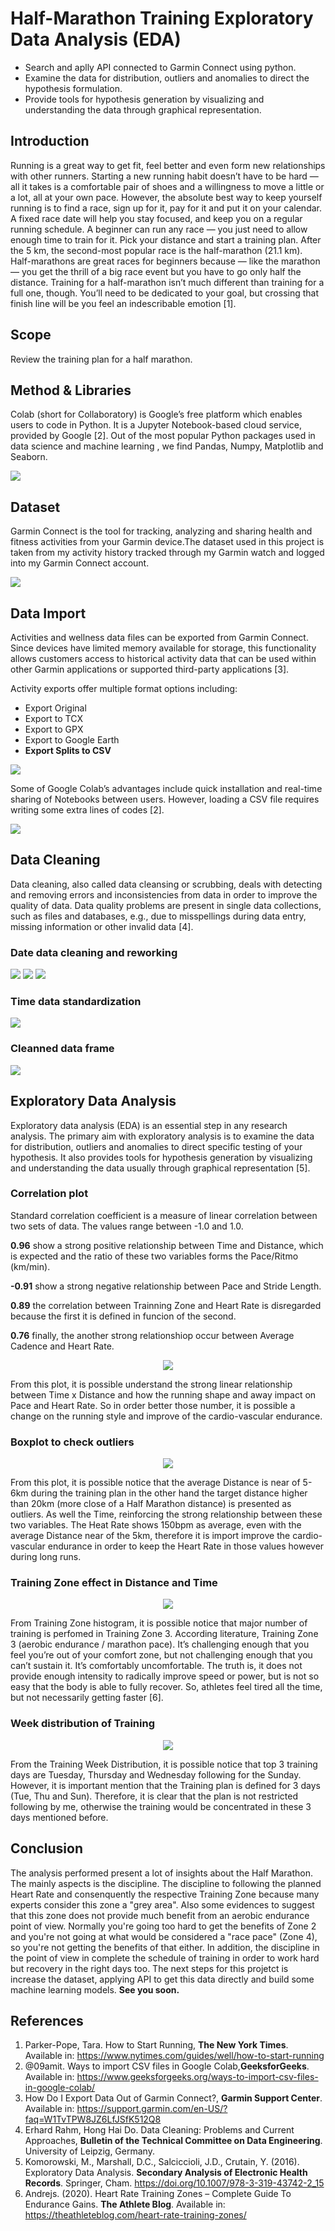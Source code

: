 # Half-Marathon Training Exploratory Data Analysis (EDA)
* Search and aplly API connected to Garmin Connect using python.
* Examine the data for distribution, outliers and anomalies to direct the hypothesis formulation.
* Provide tools for hypothesis generation by visualizing and understanding the data through graphical representation.

## Introduction
Running is a great way to get fit, feel better and even form new relationships with other runners. Starting a new running habit doesn’t have to be hard — all it takes is a comfortable pair of shoes and a willingness to move a little or a lot, all at your own pace. However, the absolute best way to keep yourself running is to find a race, sign up for it, pay for it and put it on your calendar. A fixed race date will help you stay focused, and keep you on a regular running schedule. A beginner can run any race — you just need to allow enough time to train for it. Pick your distance and start a training plan. After the 5 km, the second-most popular race is the half-marathon (21.1 km). Half-marathons are great races for beginners because — like the marathon — you get the thrill of a big race event but you have to go only half the distance. Training for a half-marathon isn’t much different than training for a full one, though. You’ll need to be dedicated to your goal, but crossing that finish line will be you feel an indescribable emotion [1].

## Scope
Review the training plan for a half marathon.

## Method & Libraries
Colab (short for Collaboratory) is Google’s free platform which enables users to code in Python. It is a Jupyter Notebook-based cloud service, provided by Google [2]. Out of the most popular Python packages used in data science and machine learning , we find Pandas, Numpy, Matplotlib and Seaborn.

![](images/libraries.png)

## Dataset
Garmin Connect is the tool for tracking, analyzing and sharing health and fitness activities from your Garmin device.The dataset used in this project is taken from my activity history tracked through my Garmin watch and logged into my Garmin Connect account.

![](images/garmin_2.jpeg)

## Data Import
Activities and wellness data files can be exported from Garmin Connect. Since devices have limited memory available for storage, this functionality allows customers access to historical activity data that can be used within other Garmin applications or supported third-party applications [3].

Activity exports offer multiple format options including:
* Export Original
* Export to TCX
* Export to GPX
* Export to Google Earth
* **Export Splits to CSV**

![](images/Impor_1.png)

Some of Google Colab’s advantages include quick installation and real-time sharing of Notebooks between users. 
However, loading a CSV file requires writing some extra lines of codes [2]. 

![](images/Impor_2.png)

## Data Cleaning
Data cleaning, also called data cleansing or scrubbing, deals with detecting and removing errors and inconsistencies from data in order to improve the quality of data. Data quality problems are present in single data collections, such as files and databases, e.g., due to misspellings during data entry, missing information or other invalid data [4].

### Date data cleaning and reworking 
![](images/Limpeza_1.png)
![](images/Limpeza_2.png)
![](images/Limpeza_3.png)

### Time data standardization 
![](images/Limpeza_5.png)

### Cleanned data frame
![](images/Limpeza_4.png)

## Exploratory Data Analysis
Exploratory data analysis (EDA) is an essential step in any research analysis. The primary aim with exploratory analysis is to examine the data for distribution, outliers and anomalies to direct specific testing of your hypothesis. It also provides tools for hypothesis generation by visualizing and understanding the data usually through graphical representation [5].

### Correlation plot
Standard correlation coefficient is a measure of linear correlation between two sets of data. The values range between -1.0 and 1.0.</p>
**0.96** show a strong positive relationship between Time and Distance, which is expected and the ratio of these two variables forms the Pace/Ritmo (km/min).</p>
**-0.91** show a strong negative relationship between Pace and Stride Length.</p>
**0.89** the correlation between Trainning Zone and Heart Rate is disregarded because the first it is defined in funcion of the second.</p>
**0.76** finally, the another strong relationshiop occur between Average Cadence and Heart Rate.</p>
<p align="center">
   <a><img src="images/Imagem_1.png"></a>
</p>
From this plot, it is possible understand the strong linear relationship between Time x Distance and how the running shape and away impact on Pace and Heart Rate. So in order better those number, it is possible a change on the running style and improve of the cardio-vascular endurance.

### Boxplot to check outliers
<p align="center">
   <a><img src="images/Imagem_2.png"></a>
</p>
From this plot, it is possible notice that the average Distance is near of 5-6km during the training plan in the other hand the target distance higher than 20km (more close of a Half Marathon distance) is presented as outliers. As well the Time, reinforcing the strong relationship between these two variables. The Heat Rate shows 150bpm as average, even with the average Distance near of the 5km, therefore it is import improve the cardio-vascular endurance in order to keep the Heart Rate in those values however during long runs.

### Training Zone effect in Distance and Time
<p align="center">
   <a><img src="images/Imagem_3.png"></a>
</p>
From Training Zone histogram, it is possible notice that major number of training is perfomed in Training Zone 3. According literature, Training Zone 3 (aerobic endurance / marathon pace). It’s challenging enough that you feel you’re out of your comfort zone, but not challenging enough that you can’t sustain it. It’s comfortably uncomfortable. The truth is, it does not provide enough intensity to radically improve speed or power, but is not so easy that the body is able to fully recover. So, athletes feel tired all the time, but not necessarily getting faster [6].


### Week distribution of Training
<p align="center">
   <a><img src="images/week_training_2.png"></a>
</p>
From the Training Week Distribution, it is possible notice that top 3 training days are Tuesday, Thursday and Wednesday following for the Sunday. However, it is important mention that the Training plan is defined for 3 days (Tue, Thu and Sun). Therefore, it is clear that the plan is not restricted following by me, otherwise the training would be concentrated in these 3 days mentioned before.

## Conclusion
The analysis performed present a lot of insights about the Half Marathon. The mainly aspects is the discipline. The discipline to following the planned Heart Rate and consenquently the respective Training Zone because many experts consider this zone a "grey area". Also some evidences to suggest that this zone does not provide much benefit from an aerobic endurance point of view. Normally you're going too hard to get the benefits of Zone 2 and you're not going at what would be considered a "race pace" (Zone 4), so you're not getting the benefits of that either. In addition, the discipline in the point of view in complete the schedule of training in order to work hard but recovery in the right days too. The next steps for this projetct is increase the dataset, applying API to get this data directly and build some machine learning models. 
**See you soon.**


## References
1. Parker-Pope, Tara. How to Start Running, **The New York Times**. Available in: https://www.nytimes.com/guides/well/how-to-start-running
2. @09amit. Ways to import CSV files in Google Colab,**GeeksforGeeks**. Available in: https://www.geeksforgeeks.org/ways-to-import-csv-files-in-google-colab/
3. How Do I Export Data Out of Garmin Connect?, **Garmin Support Center**. Available in: https://support.garmin.com/en-US/?faq=W1TvTPW8JZ6LfJSfK512Q8  
4. Erhard Rahm, Hong Hai Do. Data Cleaning: Problems and Current Approaches, **Bulletin of the Technical Committee on Data Engineering**. University of Leipzig, Germany.
5. Komorowski, M., Marshall, D.C., Salciccioli, J.D., Crutain, Y. (2016). Exploratory Data Analysis. **Secondary Analysis of Electronic Health Records**. Springer, Cham. https://doi.org/10.1007/978-3-319-43742-2_15
6. Andrejs. (2020). Heart Rate Training Zones – Complete Guide To Endurance Gains. **The Athlete Blog**. Available in: https://theathleteblog.com/heart-rate-training-zones/


